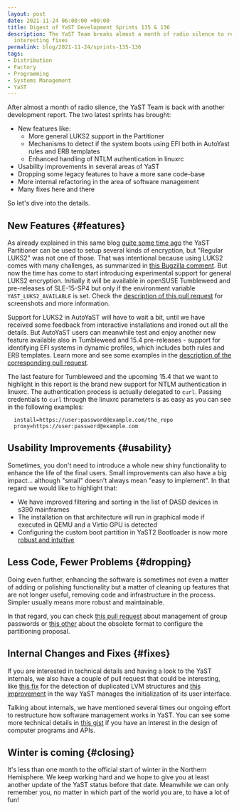 ```yaml
---
layout: post
date: 2021-11-24 06:00:00 +00:00
title: Digest of YaST Development Sprints 135 & 136
description: The YaST Team breaks almost a month of radio silence to report new features and
  interesting fixes
permalink: blog/2021-11-24/sprints-135-136
tags:
- Distribution
- Factory
- Programming
- Systems Management
- YaST
---
```


After almost a month of radio silence, the YaST Team is back with another development report. The
two latest sprints has brought:

- New features like:
  - More general LUKS2 support in the Partitioner
  - Mechanisms to detect if the system boots using EFI both in AutoYast rules and ERB templates
  - Enhanced handling of NTLM authentication in linuxrc
- Usability improvements in several areas of YaST
- Dropping some legacy features to have a more sane code-base
- More internal refactoring in the area of software management
- Many fixes here and there

So let's dive into the details.

## New Features {#features}

As already explained in this same blog [quite some time
ago](https://yast.opensuse.org/blog/2019/10/09/advanced-encryption-options-land-in-the-yast-partitioner/)
the YaST Partitioner can be used to setup several kinds of encryption, but "Regular LUKS2" was not
one of those. That was intentional because using LUKS2 comes with many challenges, as summarized in
[this Bugzilla comment](https://bugzilla.suse.com/show_bug.cgi?id=1185291#c1). But now the time has
come to start introducing experimental support for general LUKS2 encryption.  Initially it will be
available in openSUSE Tumbleweed and pre-releases of SLE-15-SP4 but only if the environment variable
`YAST_LUKS2_AVAILABLE` is set. Check the [description of this pull
request](https://github.com/yast/yast-storage-ng/pull/1245) for screenshots and more information. 

Support for LUKS2 in AutoYaST will have to wait a bit, until we have received some feedback from
interactive installations and ironed out all the details. But AutoYaST users can meanwhile test and
enjoy another new feature available also in Tumbleweed and 15.4 pre-releases - support for
identifying EFI systems in dynamic profiles, which includes both rules and ERB templates. Learn more
and see some examples in the [description of the corresponding pull
request](https://github.com/yast/yast-autoinstallation/pull/808).

The last feature for Tumbleweed and the upcoming 15.4 that we want to highlight in this report is
the brand new support for NTLM authentication in linuxrc. The authentication process is actually delegated to
`curl`. Passing credentials to `curl` through the linuxrc parameters is as easy as you can see in
the following examples:

```
  install=https://user:password@example.com/the_repo
  proxy=https://user:password@example.com
```

## Usability Improvements {#usability}

Sometimes, you don't need to introduce a whole new shiny functionality to enhance the life of the
final users. Small improvements can also have a big impact... although "small" doesn't always mean
"easy to implement".  In that regard we would like to highlight that:

 - We have improved filtering and sorting in the list of DASD devices in s390 mainframes
 - The installation on that architecture will run in graphical mode if executed in QEMU and a Virtio GPU is detected
 - Configuring the custom boot partition in YaST2 Bootloader is now more [robust and
   intuitive](https://github.com/yast/yast-bootloader/pull/654)

## Less Code, Fewer Problems {#dropping}

Going even further, enhancing the software is sometimes not even a matter of adding or polishing
functionality but a matter of cleaning up features that are not longer useful, removing code and
infrastructure in the process. Simpler usually means more robust and maintainable.

In that regard, you can check [this pull request](https://github.com/yast/yast-users/pull/353) about
management of group passwords or [this other](https://github.com/yast/yast-storage-ng/pull/1239)
about the obsolete format to configure the partitioning proposal.

## Internal Changes and Fixes {#fixes}

If you are interested in technical details and having a look to the YaST internals, we also have a
couple of pull request that could be interesting, like [this
fix](https://github.com/yast/yast-storage-ng/pull/1247) for the detection of duplicated LVM
structures and [this improvement](https://github.com/yast/yast-yast2/pull/1204) in the way YaST
manages the initialization of its user interface.

Talking about internals, we have mentioned several times our ongoing effort to restructure how
software management works in YaST. You can see some more technical details in [this
gist](https://gist.github.com/imobachgs/30942b4b89f4b33125ca9d1f6b1476b1) if you have an interest in
the design of computer programs and APIs.

## Winter is coming {#closing}

It's less than one month to the official start of winter in the Northern Hemisphere. We keep working
hard and we hope to give you at least another update of the YaST status before that date. Meanwhile
we can only remember you, no matter in which part of the world you are, to have a lot of fun!
